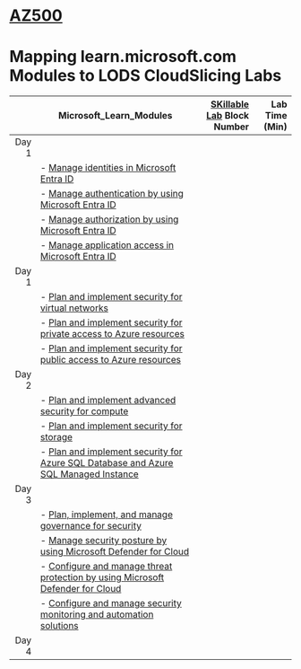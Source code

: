 # [AZ500](https://learn.microsoft.com/en-gb/training/courses/az-500t00?WT.mc_id=ilt_partner_webpage_wwl&ocid=509519#study-guide)
# Mapping learn.microsoft.com Modules to LODS CloudSlicing Labs


|| Microsoft_Learn_Modules | [SKillable Lab](https://lumify.learnondemand.net/) Block Number|Lab Time (Min)|
|---:|---|---:|---:|
|Day 1|
||- [Manage identities in Microsoft Entra ID](https://learn.microsoft.com/en-us/training/modules/manage-identities-microsoft-entra-id/) <BR>|||
||- [Manage authentication by using Microsoft Entra ID](https://learn.microsoft.com/en-us/training/modules/manage-authentication-microsoft-entra-id/) <BR>|||
||- [Manage authorization by using Microsoft Entra ID](https://learn.microsoft.com/en-us/training/modules/manage-authorization-microsoft-entra-id/) <BR>|||
||- [Manage application access in Microsoft Entra ID](https://learn.microsoft.com/en-us/training/modules/manage-application-access-microsoft-entra-id/) <BR>|||
|Day 1|
||- [Plan and implement security for virtual networks](https://learn.microsoft.com/en-us/training/modules/security-virtual-networks/) <BR>|||
||- [Plan and implement security for private access to Azure resources](https://learn.microsoft.com/en-us/training/modules/security-private-access-azure-resources/) <BR>|||
||- [Plan and implement security for public access to Azure resources](https://learn.microsoft.com/en-us/training/modules/security-public-access-azure-resources/) <BR>|||
|Day 2|
||- [Plan and implement advanced security for compute](https://learn.microsoft.com/en-us/training/modules/advanced-security-compute/) <BR>|||
||- [Plan and implement security for storage](https://learn.microsoft.com/en-us/training/modules/security-storage/) <BR>|||
||- [Plan and implement security for Azure SQL Database and Azure SQL Managed Instance](https://learn.microsoft.com/en-us/training/modules/security-azure-sql-database-azure-sql-managed-instance/) <BR>|||
|Day 3|
||- [Plan, implement, and manage governance for security](https://learn.microsoft.com/en-us/training/modules/microsoft-defender-cloud-security-posture/) <BR>|||
||- [Manage security posture by using Microsoft Defender for Cloud](https://learn.microsoft.com/en-us/training/modules/microsoft-defender-cloud-threat-protection/) <BR>|||
||- [Configure and manage threat protection by using Microsoft Defender for Cloud](https://learn.microsoft.com/en-us/training/modules/security-monitoring-automation-solutions/) <BR>|||
||- [Configure and manage security monitoring and automation solutions](https://learn.microsoft.com/en-us/training/modules/governance-security/) <BR>|||
|Day 4|

